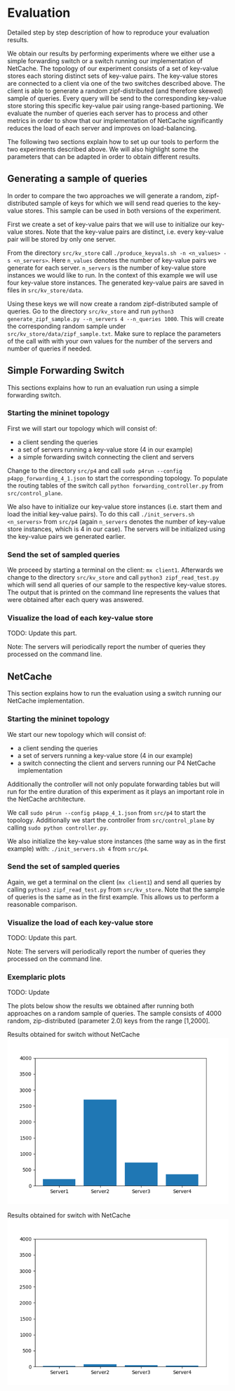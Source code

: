 # Evaluation

Detailed step by step description of how to reproduce your evaluation results.

We obtain our results by performing experiments where we either use a simple
forwarding switch or a switch running our implementation of NetCache.
The topology of our experiment consists of a set of key-value stores each storing
distinct sets of key-value pairs. The key-value stores are connected to a client
via one of the two switches described above. The client is able to generate a random
zipf-distributed (and therefore skewed) sample of queries. Every query will be send
to the corresponding key-value store storing this specific key-value pair using
range-based partioning. We evaluate the number of queries each server has to process
and other metrics in order to show that our implementation of NetCache significantly reduces the load of each server and improves on load-balancing.

The following two sections explain how to set up our tools to perform the two
experiments described above. We will also highlight some the parameters that can
be adapted in order to obtain different results.

## Generating a sample of queries

In order to compare the two approaches we will generate a random, zipf-distributed
sample of keys for which we will send read queries to the key-value stores.
This sample can be used in both versions of the experiment.

First we create a set of key-value pairs that we will use to initialize our
key-value stores. Note that the key-value pairs are distinct, i.e. every
key-value pair will be stored by only one server.

From the directory `src/kv_store` call `./produce_keyvals.sh -n <n_values> -s <n_servers>`. Here `n_values` denotes the number of key-value pairs we
generate for each server. `n_servers` is the number of
key-value store instances we would like to run. In the context of this example
we will use four key-value store instances. The generated key-value pairs are
saved in files in `src/kv_store/data`.


Using these keys we will now create a random zipf-distributed sample of queries.
Go to the directory `src/kv_store` and run
`python3 generate_zipf_sample.py --n_servers 4 --n_queries 1000`.
This will create the corresponding random sample under
 `src/kv_store/data/zipf_sample.txt`.  Make sure to replace the parameters of the call with with your own values for the number of the servers and number of queries if needed.

## Simple Forwarding Switch

This sections explains how to run an evaluation run using a simple forwarding switch.

### Starting the mininet topology
First we will start our topology which will consist of:
  * a client sending the queries
  * a set of servers running a key-value store (4 in our example)
  * a simple forwarding switch connecting the client and servers

Change to the directory `src/p4` and call
`sudo p4run --config p4app_forwarding_4_1.json` to start the corresponding
topology. To populate the routing tables of the switch call
`python forwarding_controller.py` from `src/control_plane`.

We also have to initialize our key-value store instances (i.e. start them and
load the initial key-value pairs). To do this call `./init_servers.sh <n_servers>`
from `src/p4` (again `n_servers` denotes the number of key-value store instances,
which is 4 in our case). The servers will be initialized using the key-value
pairs we generated earlier.

### Send the set of sampled queries
We proceed by starting a terminal on the client: `mx client1`. Afterwards we change
to the directory `src/kv_store` and call `python3 zipf_read_test.py` which will
send all queries of our sample to the respective key-value stores. The output that is printed on the command line represents the values that were obtained after each query was
answered.

### Visualize the load of each key-value store

TODO: Update this part.

Note: The servers will periodically report the number of queries they processed
on the command line.

## NetCache

This section explains how to run the evaluation using a switch running our
NetCache implementation.

### Starting the mininet topology
We start our new topology which will consist of:
* a client sending the queries
* a set of servers running a key-value store (4 in our example)
* a switch connecting the client and servers running our P4 NetCache implementation

Additionally the controller will not only populate forwarding tables but will
run for the entire duration of this experiment as it plays an important role
in the NetCache architecture.

We call `sudo p4run --config p4app_4_1.json` from `src/p4` to start the topology.
Additionally we start the controller from `src/control_plane` by calling
`sudo python controller.py`.

We also initialize the key-value store instances (the same way as in the first
example) with: `./init_servers.sh 4` from `src/p4`.

### Send the set of sampled queries
Again, we get a terminal on the client (`mx client1`) and send all queries by
calling `python3 zipf_read_test.py` from `src/kv_store`. Note that the
sample of queries is the same as in the first example. This allows us to perform
a reasonable comparison.

### Visualize the load of each key-value store

TODO: Update this part.

Note: The servers will periodically report the number of queries they processed
on the command line.


### Exemplaric plots

TODO: Update

The plots below show the results we obtained after running both
approaches on a random sample of queries. The sample consists
of 4000 random, zip-distributed (parameter 2.0) keys from the range
[1,2000].


Results obtained for switch without NetCache
![no_netcache](plot.png)

Results obtained for switch with NetCache
![netcache](plot_netcache.png)
